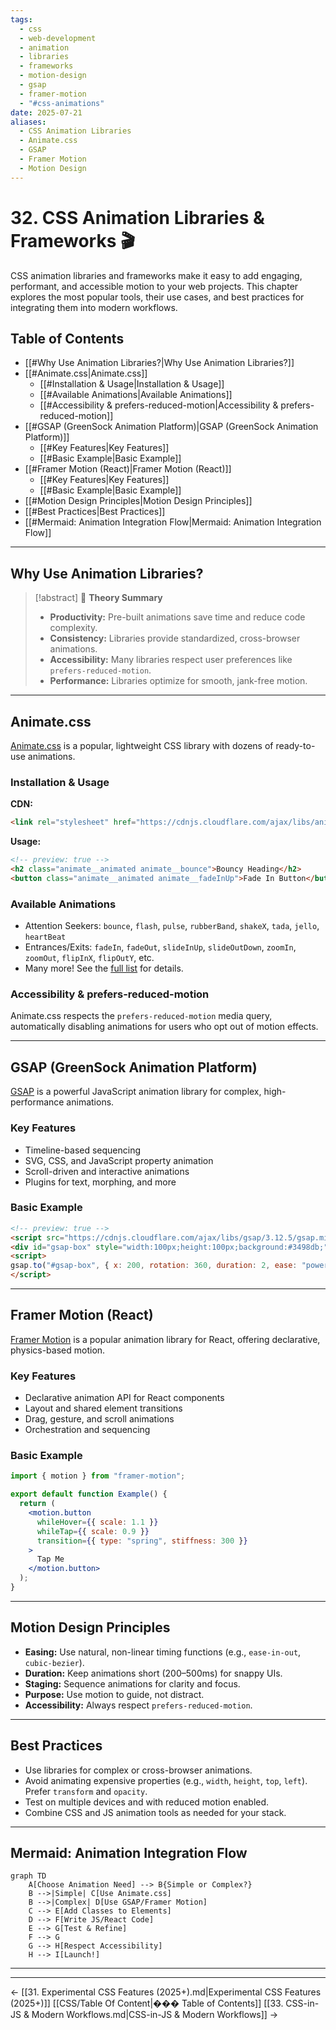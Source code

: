 ```yaml
---
tags:
  - css
  - web-development
  - animation
  - libraries
  - frameworks
  - motion-design
  - gsap
  - framer-motion
  - "#css-animations"
date: 2025-07-21
aliases:
  - CSS Animation Libraries
  - Animate.css
  - GSAP
  - Framer Motion
  - Motion Design
---
```

# 32. CSS Animation Libraries & Frameworks 🎬

CSS animation libraries and frameworks make it easy to add engaging, performant, and accessible motion to your web projects. This chapter explores the most popular tools, their use cases, and best practices for integrating them into modern workflows.

## Table of Contents
-   [[#Why Use Animation Libraries?|Why Use Animation Libraries?]]
-   [[#Animate.css|Animate.css]]
    -   [[#Installation & Usage|Installation & Usage]]
    -   [[#Available Animations|Available Animations]]
    -   [[#Accessibility & prefers-reduced-motion|Accessibility & prefers-reduced-motion]]
-   [[#GSAP (GreenSock Animation Platform)|GSAP (GreenSock Animation Platform)]]
    -   [[#Key Features|Key Features]]
    -   [[#Basic Example|Basic Example]]
-   [[#Framer Motion (React)|Framer Motion (React)]]
    -   [[#Key Features|Key Features]]
    -   [[#Basic Example|Basic Example]]
-   [[#Motion Design Principles|Motion Design Principles]]
-   [[#Best Practices|Best Practices]]
-   [[#Mermaid: Animation Integration Flow|Mermaid: Animation Integration Flow]]

---

## Why Use Animation Libraries?

> [!abstract] 🚀 **Theory Summary**
> - **Productivity:** Pre-built animations save time and reduce code complexity.
> - **Consistency:** Libraries provide standardized, cross-browser animations.
> - **Accessibility:** Many libraries respect user preferences like `prefers-reduced-motion`.
> - **Performance:** Libraries optimize for smooth, jank-free motion.

---

## Animate.css

[Animate.css](https://animate.style/) is a popular, lightweight CSS library with dozens of ready-to-use animations.

### Installation & Usage

**CDN:**
```html
<link rel="stylesheet" href="https://cdnjs.cloudflare.com/ajax/libs/animate.css/4.1.1/animate.min.css" />
```

**Usage:**
```html
<!-- preview: true -->
<h2 class="animate__animated animate__bounce">Bouncy Heading</h2>
<button class="animate__animated animate__fadeInUp">Fade In Button</button>
```

### Available Animations

- Attention Seekers: `bounce`, `flash`, `pulse`, `rubberBand`, `shakeX`, `tada`, `jello`, `heartBeat`
- Entrances/Exits: `fadeIn`, `fadeOut`, `slideInUp`, `slideOutDown`, `zoomIn`, `zoomOut`, `flipInX`, `flipOutY`, etc.
- Many more! See the [full list](https://animate.style/) for details.

### Accessibility & prefers-reduced-motion

Animate.css respects the `prefers-reduced-motion` media query, automatically disabling animations for users who opt out of motion effects.

---

## GSAP (GreenSock Animation Platform)

[GSAP](https://greensock.com/gsap/) is a powerful JavaScript animation library for complex, high-performance animations.

### Key Features
- Timeline-based sequencing
- SVG, CSS, and JavaScript property animation
- Scroll-driven and interactive animations
- Plugins for text, morphing, and more

### Basic Example
```html
<!-- preview: true -->
<script src="https://cdnjs.cloudflare.com/ajax/libs/gsap/3.12.5/gsap.min.js"></script>
<div id="gsap-box" style="width:100px;height:100px;background:#3498db;"></div>
<script>
gsap.to("#gsap-box", { x: 200, rotation: 360, duration: 2, ease: "power2.inOut" });
</script>
```

---

## Framer Motion (React)

[Framer Motion](https://www.framer.com/motion/) is a popular animation library for React, offering declarative, physics-based motion.

### Key Features
- Declarative animation API for React components
- Layout and shared element transitions
- Drag, gesture, and scroll animations
- Orchestration and sequencing

### Basic Example
```jsx
import { motion } from "framer-motion";

export default function Example() {
  return (
    <motion.button
      whileHover={{ scale: 1.1 }}
      whileTap={{ scale: 0.9 }}
      transition={{ type: "spring", stiffness: 300 }}
    >
      Tap Me
    </motion.button>
  );
}
```

---

## Motion Design Principles

- **Easing:** Use natural, non-linear timing functions (e.g., `ease-in-out`, `cubic-bezier`).
- **Duration:** Keep animations short (200–500ms) for snappy UIs.
- **Staging:** Sequence animations for clarity and focus.
- **Purpose:** Use motion to guide, not distract.
- **Accessibility:** Always respect `prefers-reduced-motion`.

---

## Best Practices

- Use libraries for complex or cross-browser animations.
- Avoid animating expensive properties (e.g., `width`, `height`, `top`, `left`). Prefer `transform` and `opacity`.
- Test on multiple devices and with reduced motion enabled.
- Combine CSS and JS animation tools as needed for your stack.

---

## Mermaid: Animation Integration Flow

```mermaid
graph TD
    A[Choose Animation Need] --> B{Simple or Complex?}
    B -->|Simple| C[Use Animate.css]
    B -->|Complex| D[Use GSAP/Framer Motion]
    C --> E[Add Classes to Elements]
    D --> F[Write JS/React Code]
    E --> G[Test & Refine]
    F --> G
    G --> H[Respect Accessibility]
    H --> I[Launch!]
``` 


---



---
← [[31. Experimental CSS Features (2025+).md|Experimental CSS Features (2025+)]] [[CSS/Table Of Content|��� Table of Contents]] [[33. CSS-in-JS & Modern Workflows.md|CSS-in-JS & Modern Workflows]] →
